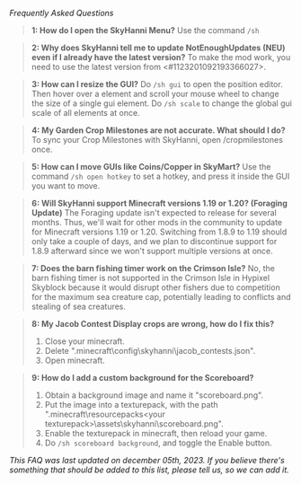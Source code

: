 _Frequently Asked Questions_

> **1: How do I open the SkyHanni Menu?**
> Use the command `/sh`

> **2: Why does SkyHanni tell me to update NotEnoughUpdates (NEU) even if I already have the latest version?**
> To make the mod work, you need to use the latest version from <#1123201092193366027>.

> **3: How can I resize the GUI?**
> Do `/sh gui` to open the position editor. Then hover over a element and scroll your mouse wheel to change the size of a single gui element.
> Do `/sh scale` to change the global gui scale of all elements at once.

> **4: My Garden Crop Milestones are not accurate. What should I do?**
> To sync your Crop Milestones with SkyHanni, open /cropmilestones once.

> **5: How can I move GUIs like Coins/Copper in SkyMart?**
> Use the command `/sh open hotkey` to set a hotkey, and press it inside the GUI you want to move.

> **6: Will SkyHanni support Minecraft versions 1.19 or 1.20? (Foraging Update)**
> The Foraging update isn't expected to release for several months.
> Thus, we'll wait for other mods in the community to update for Minecraft versions 1.19 or 1.20.
> Switching from 1.8.9 to 1.19 should only take a couple of days, and we plan to discontinue support for 1.8.9 afterward since we won't support multiple versions at once.

> **7: Does the barn fishing timer work on the Crimson Isle?**
> No, the barn fishing timer is not supported in the Crimson Isle in Hypixel Skyblock because it would disrupt other fishers due to competition for the maximum sea creature cap, potentially leading to conflicts and stealing of sea creatures.

> **8: My Jacob Contest Display crops are wrong, how do I fix this?**
> 1. Close your minecraft.
> 2. Delete ".minecraft\config\skyhanni\jacob_contests.json".
> 3. Open minecraft.

> **9: How do I add a custom background for the Scoreboard?**
> 1. Obtain a background image and name it "scoreboard.png".
> 2. Put the image into a texturepack, with the path ".minecraft\resourcepacks\<your texturepack>\assets\skyhanni\scoreboard.png".
> 3. Enable the texturepack in minecraft, then reload your game.
> 4. Do `/sh scoreboard background`, and toggle the Enable button.

*This FAQ was last updated on december 05th, 2023.
If you believe there's something that should be added to this list, please tell us, so we can add it.*
